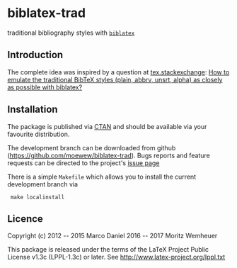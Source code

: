 biblatex-trad
=============

traditional bibliography styles with [`biblatex`](http://www.ctan.org/pkg/biblatex)

Introduction
-------------

The complete idea was inspired by a question at [tex.stackexchange](http://tex.stackexchange.com/):
[How to emulate the traditional BibTeX styles (plain, abbrv, unsrt, alpha) as closely as possible with biblatex?](https://tex.stackexchange.com/a/69706/)

Installation
-------------

The package is published via [CTAN](https://www.ctan.org/pkg/biblatex-trad) and should be available via your favourite distribution.

The development branch can be downloaded from github (https://github.com/moewew/biblatex-trad).
Bugs reports and feature requests can be directed to the project's [issue page](https://github.com/plk/biblatex/issues)

There is a simple `Makefile` which allows you to install the current development branch via

     make localinstall

Licence
-------------
Copyright (c) 2012 -- 2015 Marco Daniel
              2016 -- 2017 Moritz Wemheuer

This package is released under the terms of the LaTeX Project
Public License v1.3c (LPPL-1.3c) or later.
See http://www.latex-project.org/lppl.txt